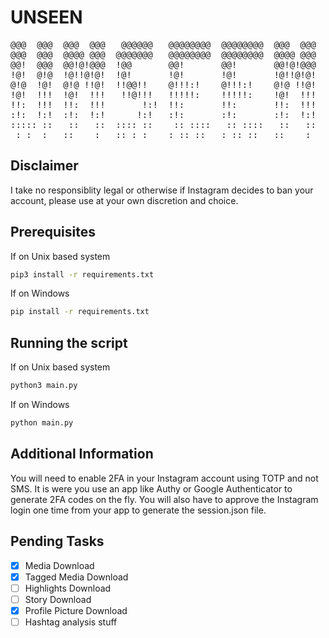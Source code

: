 # UNSEEN                                                          
<pre>@@@  @@@  @@@  @@@   @@@@@@   @@@@@@@@  @@@@@@@@  @@@  @@@  
@@@  @@@  @@@@ @@@  @@@@@@@   @@@@@@@@  @@@@@@@@  @@@@ @@@  
@@!  @@@  @@!@!@@@  !@@       @@!       @@!       @@!@!@@@  
!@!  @!@  !@!!@!@!  !@!       !@!       !@!       !@!!@!@!  
@!@  !@!  @!@ !!@!  !!@@!!    @!!!:!    @!!!:!    @!@ !!@!  
!@!  !!!  !@!  !!!   !!@!!!   !!!!!:    !!!!!:    !@!  !!!  
!!:  !!!  !!:  !!!       !:!  !!:       !!:       !!:  !!!  
:!:  !:!  :!:  !:!      !:!   :!:       :!:       :!:  !:!  
::::: ::   ::   ::  :::: ::    :: ::::   :: ::::   ::   ::  
 : :  :   ::    :   :: : :    : :: ::   : :: ::   ::    :   </pre>
                                                        

## Disclaimer
I take no responsiblity legal or otherwise if Instagram decides to ban your account, please use at your own discretion and choice.

## Prerequisites
If on Unix based system
```bash
pip3 install -r requirements.txt
```

If on Windows
```cmd
pip install -r requirements.txt
```

## Running the script
If on Unix based system
```bash
python3 main.py
```

If on Windows
```cmd
python main.py
```

## Additional Information
You will need to enable 2FA in your Instagram account using TOTP and not SMS. It is were you use an app like Authy or Google Authenticator to generate 2FA codes on the fly. You will also have to approve the Instagram login one time from your app to generate the session.json file.

## Pending Tasks
- [x] Media Download
- [x] Tagged Media Download
- [ ] Highlights Download
- [ ] Story Download
- [x] Profile Picture Download
- [ ] Hashtag analysis stuff
